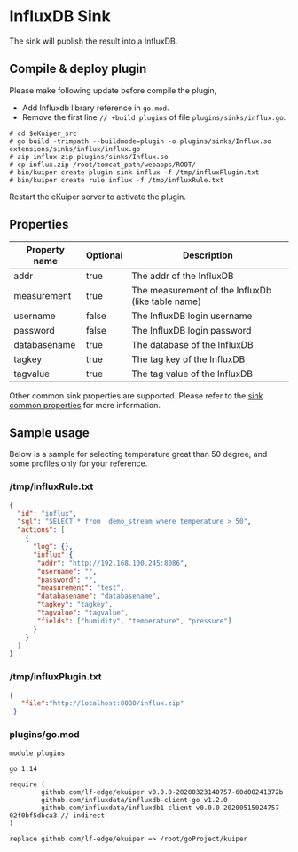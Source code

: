 # InfluxDB Sink

The sink will publish the result into a InfluxDB.

## Compile & deploy plugin

Please make following update before compile the plugin,

- Add Influxdb library reference in `go.mod`.
- Remove the first line `// +build plugins` of file `plugins/sinks/influx.go`.

```shell
# cd $eKuiper_src
# go build -trimpath --buildmode=plugin -o plugins/sinks/Influx.so extensions/sinks/influx/influx.go
# zip influx.zip plugins/sinks/Influx.so
# cp influx.zip /root/tomcat_path/webapps/ROOT/
# bin/kuiper create plugin sink influx -f /tmp/influxPlugin.txt
# bin/kuiper create rule influx -f /tmp/influxRule.txt
```

Restart the eKuiper server to activate the plugin.

## Properties

| Property name | Optional | Description                                       |
|---------------|----------|---------------------------------------------------|
| addr          | true     | The addr of the InfluxDB                          |
| measurement   | true     | The measurement of the InfluxDb (like table name) |
| username      | false    | The InfluxDB login username                       |
| password      | false    | The InfluxDB login password                       |
| databasename  | true     | The database of the InfluxDB                      |
| tagkey        | true     | The tag key of the InfluxDB                       |
| tagvalue      | true     | The tag value of the InfluxDB                     |

Other common sink properties are supported. Please refer to the [sink common properties](../overview.md#common-properties) for more information.

## Sample usage

Below is a sample for selecting temperature great than 50 degree, and some profiles only for your reference.

### /tmp/influxRule.txt
```json
{
  "id": "influx",
  "sql": "SELECT * from  demo_stream where temperature > 50",
  "actions": [
    {
      "log": {},
      "influx":{
       "addr": "http://192.168.100.245:8086",
       "username": "",
       "password": "",
       "measurement": "test",
       "databasename": "databasename",
       "tagkey": "tagkey",
       "tagvalue": "tagvalue",
       "fields": ["humidity", "temperature", "pressure"]
      }
    }
  ]
}
```
### /tmp/influxPlugin.txt
```json
{
   "file":"http://localhost:8080/influx.zip"
 }
```
### plugins/go.mod
```
module plugins

go 1.14

require (
        github.com/lf-edge/ekuiper v0.0.0-20200323140757-60d00241372b
        github.com/influxdata/influxdb-client-go v1.2.0
        github.com/influxdata/influxdb1-client v0.0.0-20200515024757-02f0bf5dbca3 // indirect
)

replace github.com/lf-edge/ekuiper => /root/goProject/kuiper

```
